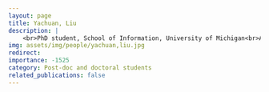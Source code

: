```yaml
---
layout: page
title: Yachuan, Liu
description: |
    <br>PhD student, School of Information, University of Michigan<br>Aug 2020 -- Present
img: assets/img/people/yachuan,liu.jpg
redirect: 
importance: -1525
category: Post-doc and doctoral students
related_publications: false
---
```

